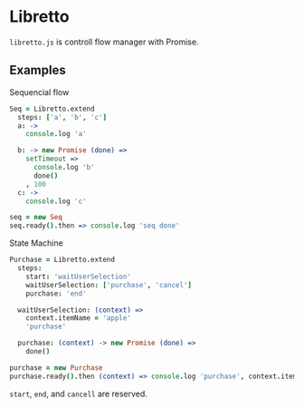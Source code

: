 # Libretto

`libretto.js` is controll flow manager with Promise.

## Examples

Sequencial flow

```coffee
Seq = Libretto.extend
  steps: ['a', 'b', 'c']
  a: ->
    console.log 'a'

  b: -> new Promise (done) =>
    setTimeout =>
      console.log 'b'
      done()
    , 100
  c: ->
    console.log 'c'

seq = new Seq
seq.ready().then => console.log 'seq done'
```

State Machine

```coffee
Purchase = Libretto.extend
  steps:
    start: 'waitUserSelection'
    waitUserSelection: ['purchase', 'cancel']
    purchase: 'end'

  waitUserSelection: (context) =>
    context.itemName = 'apple'
    'purchase'

  purchase: (context) -> new Promise (done) =>
    done()

purchase = new Purchase
purchase.ready().then (context) => console.log 'purchase', context.itemName
```

`start`, `end`, and `cancell` are reserved.
